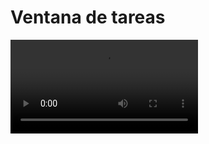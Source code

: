 # Ventana de tareas

<video controls>
    <source src="https://digi21.blob.core.windows.net/videos-ayuda/desarrollo/15.%20Ventana%20de%20tareas.mp4" type="video/mp4">
</video>

